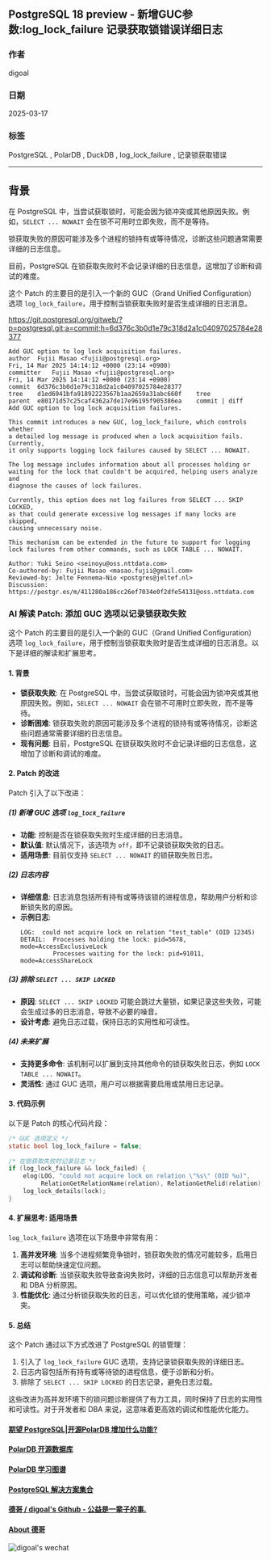 ## PostgreSQL 18 preview - 新增GUC参数:log_lock_failure 记录获取锁错误详细日志  
                                                                                                                
### 作者                                                                                    
digoal                                                                                    
                                                                                           
### 日期                                                                                         
2025-03-17                                                                                  
                                                                                        
### 标签                                                                                      
PostgreSQL , PolarDB , DuckDB , log_lock_failure , 记录锁获取错误                   
                                                                                                               
----                                                                                        
                                                                                                      
## 背景      
在 PostgreSQL 中，当尝试获取锁时，可能会因为锁冲突或其他原因失败。例如，`SELECT ... NOWAIT` 会在锁不可用时立即失败，而不是等待。  
  
锁获取失败的原因可能涉及多个进程的锁持有或等待情况，诊断这些问题通常需要详细的日志信息。  
  
目前，PostgreSQL 在锁获取失败时不会记录详细的日志信息，这增加了诊断和调试的难度。  
  
这个 Patch 的主要目的是引入一个新的 GUC（Grand Unified Configuration）选项 `log_lock_failure`，用于控制当锁获取失败时是否生成详细的日志消息。  
    
https://git.postgresql.org/gitweb/?p=postgresql.git;a=commit;h=6d376c3b0d1e79c318d2a1c04097025784e28377    
```    
Add GUC option to log lock acquisition failures.  
author	Fujii Masao <fujii@postgresql.org>	  
Fri, 14 Mar 2025 14:14:12 +0000 (23:14 +0900)  
committer	Fujii Masao <fujii@postgresql.org>	  
Fri, 14 Mar 2025 14:14:12 +0000 (23:14 +0900)  
commit	6d376c3b0d1e79c318d2a1c04097025784e28377  
tree	d1ed6941bfa91892223567b1aa2659a31abc660f	tree  
parent	e80171d57c25caf4362a7de17e96195f905386ea	commit | diff  
Add GUC option to log lock acquisition failures.  
  
This commit introduces a new GUC, log_lock_failure, which controls whether  
a detailed log message is produced when a lock acquisition fails. Currently,  
it only supports logging lock failures caused by SELECT ... NOWAIT.  
  
The log message includes information about all processes holding or  
waiting for the lock that couldn't be acquired, helping users analyze and  
diagnose the causes of lock failures.  
  
Currently, this option does not log failures from SELECT ... SKIP LOCKED,  
as that could generate excessive log messages if many locks are skipped,  
causing unnecessary noise.  
  
This mechanism can be extended in the future to support for logging  
lock failures from other commands, such as LOCK TABLE ... NOWAIT.  
  
Author: Yuki Seino <seinoyu@oss.nttdata.com>  
Co-authored-by: Fujii Masao <masao.fujii@gmail.com>  
Reviewed-by: Jelte Fennema-Nio <postgres@jeltef.nl>  
Discussion: https://postgr.es/m/411280a186cc26ef7034e0f2dfe54131@oss.nttdata.com  
```    
      
### AI 解读 Patch: 添加 GUC 选项以记录锁获取失败  
  
这个 Patch 的主要目的是引入一个新的 GUC（Grand Unified Configuration）选项 `log_lock_failure`，用于控制当锁获取失败时是否生成详细的日志消息。以下是详细的解读和扩展思考。  
  
#### **1. 背景**  
- **锁获取失败**: 在 PostgreSQL 中，当尝试获取锁时，可能会因为锁冲突或其他原因失败。例如，`SELECT ... NOWAIT` 会在锁不可用时立即失败，而不是等待。  
- **诊断困难**: 锁获取失败的原因可能涉及多个进程的锁持有或等待情况，诊断这些问题通常需要详细的日志信息。  
- **现有问题**: 目前，PostgreSQL 在锁获取失败时不会记录详细的日志信息，这增加了诊断和调试的难度。  
  
#### **2. Patch 的改进**  
Patch 引入了以下改进：  
  
##### **(1) 新增 GUC 选项 `log_lock_failure`**  
- **功能**: 控制是否在锁获取失败时生成详细的日志消息。  
- **默认值**: 默认情况下，该选项为 `off`，即不记录锁获取失败的日志。  
- **适用场景**: 目前仅支持 `SELECT ... NOWAIT` 的锁获取失败日志。  
  
##### **(2) 日志内容**  
- **详细信息**: 日志消息包括所有持有或等待该锁的进程信息，帮助用户分析和诊断锁失败的原因。  
- **示例日志**:  
  ```  
  LOG:  could not acquire lock on relation "test_table" (OID 12345)  
  DETAIL:  Processes holding the lock: pid=5678, mode=AccessExclusiveLock  
           Processes waiting for the lock: pid=91011, mode=AccessShareLock  
  ```  
  
##### **(3) 排除 `SELECT ... SKIP LOCKED`**  
- **原因**: `SELECT ... SKIP LOCKED` 可能会跳过大量锁，如果记录这些失败，可能会生成过多的日志消息，导致不必要的噪音。  
- **设计考虑**: 避免日志过载，保持日志的实用性和可读性。  
  
##### **(4) 未来扩展**  
- **支持更多命令**: 该机制可以扩展到支持其他命令的锁获取失败日志，例如 `LOCK TABLE ... NOWAIT`。  
- **灵活性**: 通过 GUC 选项，用户可以根据需要启用或禁用日志记录。  
  
#### **3. 代码示例**  
以下是 Patch 的核心代码片段：  
  
```c  
/* GUC 选项定义 */  
static bool log_lock_failure = false;  
  
/* 在锁获取失败时记录日志 */  
if (log_lock_failure && lock_failed) {  
    elog(LOG, "could not acquire lock on relation \"%s\" (OID %u)",  
         RelationGetRelationName(relation), RelationGetRelid(relation));  
    log_lock_details(lock);  
}  
```  
  
#### **4. 扩展思考: 适用场景**  
`log_lock_failure` 选项在以下场景中非常有用：  
1. **高并发环境**: 当多个进程频繁竞争锁时，锁获取失败的情况可能较多，启用日志可以帮助快速定位问题。  
2. **调试和诊断**: 当锁获取失败导致查询失败时，详细的日志信息可以帮助开发者和 DBA 分析原因。  
3. **性能优化**: 通过分析锁获取失败的日志，可以优化锁的使用策略，减少锁冲突。  
  
#### **5. 总结**  
这个 Patch 通过以下方式改进了 PostgreSQL 的锁管理：  
1. 引入了 `log_lock_failure` GUC 选项，支持记录锁获取失败的详细日志。  
2. 日志内容包括所有持有或等待锁的进程信息，便于诊断和分析。  
3. 排除了 `SELECT ... SKIP LOCKED` 的日志记录，避免日志过载。  
  
这些改进为高并发环境下的锁问题诊断提供了有力工具，同时保持了日志的实用性和可读性。对于开发者和 DBA 来说，这意味着更高效的调试和性能优化能力。  
    
  
#### [期望 PostgreSQL|开源PolarDB 增加什么功能?](https://github.com/digoal/blog/issues/76 "269ac3d1c492e938c0191101c7238216")
  
  
#### [PolarDB 开源数据库](https://openpolardb.com/home "57258f76c37864c6e6d23383d05714ea")
  
  
#### [PolarDB 学习图谱](https://www.aliyun.com/database/openpolardb/activity "8642f60e04ed0c814bf9cb9677976bd4")
  
  
#### [PostgreSQL 解决方案集合](../201706/20170601_02.md "40cff096e9ed7122c512b35d8561d9c8")
  
  
#### [德哥 / digoal's Github - 公益是一辈子的事.](https://github.com/digoal/blog/blob/master/README.md "22709685feb7cab07d30f30387f0a9ae")
  
  
#### [About 德哥](https://github.com/digoal/blog/blob/master/me/readme.md "a37735981e7704886ffd590565582dd0")
  
  
![digoal's wechat](../pic/digoal_weixin.jpg "f7ad92eeba24523fd47a6e1a0e691b59")
  
